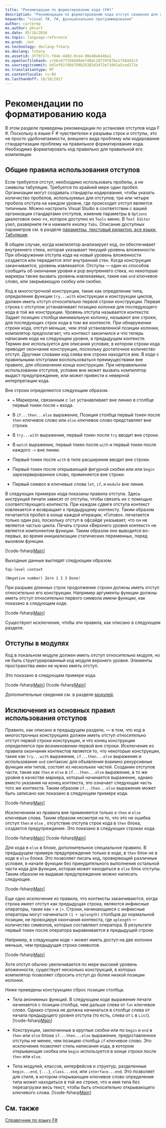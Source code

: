 ```yaml
---
title: "Рекомендации по форматированию кода (F#)"
description: "Рекомендации по форматированию кода отступ сведения для языка F # язык программирования для удобочитаемости, эстетичность, стандартизация и компиляции."
keywords: "visual f#, f#, функциональное программирование"
author: cartermp
ms.author: phcart
ms.date: 05/16/2016
ms.topic: language-reference
ms.prod: .net
ms.technology: devlang-fsharp
ms.devlang: fsharp
ms.assetid: 3f79717c-f84e-448d-9ce4-90e40a644ba1
ms.openlocfilehash: cc56c67f356b99defd8dc28770f87be1f58443c5
ms.sourcegitcommit: bd1ef61f4bb794b25383d3d72e71041a5ced172e
ms.translationtype: MT
ms.contentlocale: ru-RU
ms.lasthandoff: 10/18/2017
---
```

# <a name="code-formatting-guidelines"></a>Рекомендации по форматированию кода

В этом разделе приведены рекомендации по установке отступов кода F #. Поскольку в языке F # чувствителен к разрывы строк и отступы, это не просто удобочитаемости, внешнего вида проблему или кодирования стандартизации проблему на правильное форматирование кода. Необходимо форматировать код правильно для правильной его компиляции.


## <a name="general-rules-for-indentation"></a>Общие правила использования отступов
Если требуется отступ, необходимо использовать пробелы, а не символы табуляции. Требуется по крайней мере один пробел. Организации могут создавать стандарты кодирования, чтобы указать количество пробелов, используемых для отступов; три или четыре пробела отступа на каждом уровне, где происходит отступ является типичным. Можно настроить Visual Studio в соответствии с вашей организации стандартами отступов, изменив параметры в `Options` диалоговое окно «», которое доступно из `Tools` меню. В `Text Editor` узел, разверните `F#` и нажмите кнопку `Tabs`. Описание доступных параметров см. в разделе [параметры, текстовый редактор, все языки, Табуляция](https://msdn.microsoft.com/library/7sffa753.aspx).

В общем случае, когда компилятор анализирует код, он обеспечивает внутреннего стека, которая указывает текущий уровень вложенности. При обнаружении отступа кода на новый уровень вложенности создается или передается этот внутренний стек. Когда конструкция заканчивается, уровень извлекается. Отступы — один из способов сообщить об окончании уровня и pop внутреннего стека, но некоторые маркеры также вызвать уровень извлекаемых, такие как `end` ключевое слово, или закрывающую скобку или скобки.

Код в многострочной конструкции, такие как определение типа, определение функции `try...with` конструкции и конструкции циклов, должен иметь отступ относительно первой строки конструкции. Первая строка с отступом устанавливает позицию колонки для последующего кода в той же конструкции. Уровень отступа называется *контекста*. Задает позицию столбца минимальную колонку, называют *вне строки*, для последующих строк кода в том же контексте. При обнаружении строки кода, отступ меньше, чем этой установленной позиции колонки, компилятор предполагает, что контекст закончился и что теперь написания кода на следующем уровне, в предыдущем контексте. Термин *вне* используется для описания условие, в котором строки кода приводит окончание конструкции, поскольку достаточное количество отступ. Другими словами код слева вне строки находится вне. В коде с правильными отступами воспользоваться преимуществами вне правило, для обозначения конца конструкции. При неправильном использовании отступов, условие вне может вызвать компилятор выдаст предупреждение, или может привести к неверной интерпретации кода.

Вне строки определяются следующим образом.


- `=` Маркером, связанным с `let` устанавливает вне линию в столбце первый токен после `=` входа.


- В `if...then...else` выражение, Позиция столбца первый токен после `then` ключевое слово или `else` ключевое слово представляет вне строки.


- В `try...with` выражение, первый токен после `try` вводит вне строки.


- В `match` выражение, первый токен после `with` и первый токен после каждого `->` вне линии.


- Первый токен после `with` в типе расширения вводит вне строки.


- Первый токен после открывающей фигурной скобки или или `begin` зарезервированное слово, применяется вне строки.


- Первый символ в ключевые слова `let`, `if`, и `module` вне линии.


В следующих примерах кода показаны правила отступа. Здесь инструкций печати зависят от отступы, чтобы связать их с помощью соответствующего контекста. При каждом сдвиге отступа контекст извлекается и возвращает к предыдущему контексту. Таким образом печатается пробел в конце каждой итерации; «Готово». печатается только один раз, поскольку отступ в офсайде указывает, что он не является частью цикла. Печать строки «Верхнего уровня контекст» не является компонентом функции. Таким образом оно выводится во-первых, во время инициализации статических переменных, перед вызовом функции.

[!code-fsharp[Main](../../../samples/snippets/fsharp/code-formatting/snippet1.fs)]

Выходные данные выглядят следующим образом.

```
Top-level context

(Negative number) Zero 1 2 3 Done!
```

При разрыве длинных строк продолжение строки должны иметь отступ относительно его конструкции. Например аргументы функции должны иметь отступ относительно первого символа имени функции, как показано в следующем коде.

[!code-fsharp[Main](../../../samples/snippets/fsharp/code-formatting/snippet2.fs)]

Существуют исключения, чтобы эти правила, как описано в следующем разделе.


## <a name="indentation-in-modules"></a>Отступы в модулях
Код в локальном модуле должен иметь отступ относительно модуля, но не быть структурированный код модуля верхнего уровня. Элементы пространства имен не нужно иметь отступ.

Это показано в следующем примере кода.

[!code-fsharp[Main](../../../samples/snippets/fsharp/code-formatting/snippet3.fs)]
[!code-fsharp[Main](../../../samples/snippets/fsharp/code-formatting/snippet4.fs)]

Дополнительные сведения см. в разделе [модулей](modules.md).


## <a name="exceptions-to-the-basic-indentation-rules"></a>Исключения из основных правил использования отступов
Правило, как описано в предыдущем разделе, — в том, что код в многострочных конструкциях должен иметь отступ относительно отступ первой строки конструкции, и что конец конструкции определяется при возникновении первой вне строки. Исключение из правила окончания контекстов является то, что некоторые конструкции, такие как `try...with` выражение, `if...then...else` выражение и использование `and` синтаксис для объявления взаимно рекурсивные функции или типов, состоят из нескольких частей. Создании отступов части, такие как `then` и `else` в `if...then...else` выражение, в то же уровня в качестве маркера, который начинается выражение, однако вместо указания на конец контекста, это означает следующая часть того же контекста. Таким образом `if...then...else` выражение может быть записано как показано в следующем примере кода.

[!code-fsharp[Main](../../../samples/snippets/fsharp/code-formatting/snippet5.fs)]

Исключением из правила вне применяется только к `then` и `else` ключевые слова. Таким образом несмотря на то, что это не ошибка отступ `then` и `else` , отсутствие отступа строк кода в `then` блока, создается предупреждение. Это показано в следующих строках кода.

[!code-fsharp[Main](../../../samples/snippets/fsharp/code-formatting/snippet6.fs)]
[!code-fsharp[Main](../../../samples/snippets/fsharp/code-formatting/snippet7.fs)]

Для кода в `else` в блоке, дополнительное специальное правило. В предыдущем примере предупреждение только в коде, в `then` блок не в коде в `else` блока. Это позволяет писать код, проверяющий различные условия, в начале функции без принудительного выполнения остальной части кода для функции, которая может находиться в `else` блок отступы. Таким образом не выдавая предупреждение можно написать следующее.

[!code-fsharp[Main](../../../samples/snippets/fsharp/code-formatting/snippet8.fs)]

Еще одно исключение из правила, что контексты заканчиваются, когда строка имеет отступ как предыдущая строка, являются инфиксные операторы, такие как `+` и `|>`. Строки, начинающиеся с инфиксные операторы могут начинаться `(1 + oplength)` столбцов до нормальной позиции, не провоцируя окончания контекста, где `oplength` — количество символов, которые составляют оператора. В результате первый токен после оператора выравнивается в предыдущей строке.

Например, в следующем коде `+` может иметь доступ на две колонки меньше, чем предыдущая строка символов.

[!code-fsharp[Main](../../../samples/snippets/fsharp/code-formatting/snippet9.fs)]

Хотя отступ обычно увеличивается по мере высокий уровень вложенности, существует несколько конструкций, в которых компилятор позволяет сбросить отступ до более низкой позиции колонки.

Ниже приведены конструкциях сброс позиции столбца.


- Тела анонимных функций. В следующем коде выражение печати начинается с позиции столбца, чем дальше слева от `fun` ключевое слово. Однако строка не должна начинаться в столбце слева от начала предыдущего уровня отступа (то есть, слева от `L` в `List`).
[!code-fsharp[Main](../../../samples/snippets/fsharp/code-formatting/snippet10.fs)]

- Конструкции, заключенные в круглые скобки или по `begin` и `end` в `then` или `else` блока `if...then...else` выражение, предоставленное отступы не менее, чем позицию столбца `if` ключевое слово. Это исключение позволяет стиль написания кода, в котором открывающая скобка или `begin` используется в конце строки после `then` или `else`.


- Тела модулей, классов, интерфейсов и структур, разделенные `begin...end`, `{...}`, `class...end`, или `interface...end`. Это позволяет для стиля, в котором открывающее ключевое слово определения типа может находиться в той же строке, что и имя типа без перезагрузки весь текст, чтобы быть относительно открывающего ключевого слова.
[!code-fsharp[Main](../../../samples/snippets/fsharp/code-formatting/snippet13.fs)]


## <a name="see-also"></a>См. также
[Справочник по языку F#](index.md)
